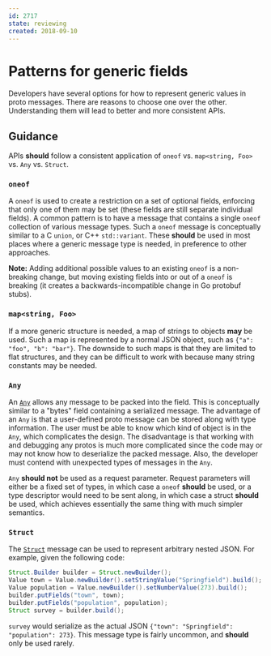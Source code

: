 ```yaml
---
id: 2717
state: reviewing
created: 2018-09-10
---
```


# Patterns for generic fields

Developers have several options for how to represent generic values in proto
messages. There are reasons to choose one over the other. Understanding them
will lead to better and more consistent APIs.

## Guidance

APIs **should** follow a consistent application of `oneof` vs.
`map<string, Foo>` vs. `Any` vs. `Struct`.

### `oneof`

A `oneof` is used to create a restriction on a set of optional fields,
enforcing that only one of them may be set (these fields are still separate
individual fields). A common pattern is to have a message that contains a
single `oneof` collection of various message types. Such a `oneof` message is
conceptually similar to a C `union`, or C++ `std::variant`. These **should** be
used in most places where a generic message type is needed, in preference to
other approaches.

**Note:** Adding additional possible values to an existing `oneof` is a
non-breaking change, but moving existing fields into or out of a `oneof` is
breaking (it creates a backwards-incompatible change in Go protobuf stubs).

### `map<string, Foo>`

If a more generic structure is needed, a map of strings to objects **may** be
used. Such a map is represented by a normal JSON object, such as
`{"a": "foo", "b": "bar"}`. The downside to such maps is that they are limited
to flat structures, and they can be difficult to work with because many string
constants may be needed.

### `Any`

An [`Any`][any] allows any message to be packed into the field. This is
conceptually similar to a "bytes" field containing a serialized message. The
advantage of an `Any` is that a user-defined proto message can be stored along
with type information. The user must be able to know which kind of object is in
the `Any`, which complicates the design. The disadvantage is that working with
and debugging any protos is much more complicated since the code may or may not
know how to deserialize the packed message. Also, the developer must contend
with unexpected types of messages in the `Any`.

`Any` **should not** be used as a request parameter. Request parameters will
either be a fixed set of types, in which case a `oneof` **should** be used, or
a type descriptor would need to be sent along, in which case a struct
**should** be used, which achieves essentially the same thing with much simpler
semantics.

<!-- prettier-ignore -->
[any]: https://github.com/protocolbuffers/protobuf/blob/master/src/google/protobuf/any.proto

### `Struct`

The [`Struct`][struct] message can be used to represent arbitrary nested JSON.
For example, given the following code:

```java
Struct.Builder builder = Struct.newBuilder();
Value town = Value.newBuilder().setStringValue("Springfield").build();
Value population = Value.newBuilder().setNumberValue(273).build();
builder.putFields("town", town);
builder.putFields("population", population);
Struct survey = builder.build();
```

`survey` would serialize as the actual JSON
`{"town": "Springfield": "population": 273}`. This message type is fairly
uncommon, and **should** only be used rarely.

<!-- prettier-ignore -->
[struct]: https://github.com/protocolbuffers/protobuf/blob/master/src/google/protobuf/struct.proto
